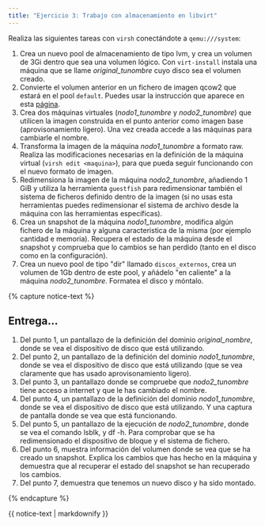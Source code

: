 ```yaml
---
title: "Ejercicio 3: Trabajo con almacenamiento en libvirt"
---
```

Realiza las siguientes tareas con `virsh` conectándote a `qemu:///system`:

1. Crea un nuevo pool de almacenamiento de tipo lvm, y crea un volumen de 3Gi dentro que sea una volumen lógico. Con `virt-install` instala una máquina que se llame *original_tunombre* cuyo disco sea el volumen creado.
2. Convierte el volumen anterior en un fichero de imagen qcow2 que estará en el pool `default`. Puedes usar la instrucción que aparece en esta [página](http://nocoast-tech.blogspot.com/2010/05/converting-kvm-guests-from-lvm-to-qcow2.html).
3. Crea dos máquinas virtuales (*nodo1_tunombre* y *nodo2_tunombre*) que utilicen la imagen construida en el punto anterior como imagen base (aprovisonamiento ligero). Una vez creada accede a las máquinas para cambiarle el nombre.
4. Transforma la imagen de la máquina *nodo1_tunombre* a formato raw. Realiza las modificaciones necesarias en la definición de la máquina virtual (`virsh edit <maquina>`), para que pueda seguir funcionando con el nuevo formato de imagen.
5. Redimensiona la imagen de la máquina *nodo2_tunombre*, añadiendo 1 GiB y utiliza la herramienta `guestfish` para redimensionar también el sistema de ficheros definido dentro de la imagen (si no usas esta herramientas puedes redimensionar el sistema de archivo desde la máquina con las herramientas específicas).
6. Crea un snapshot de la máquina *nodo1_tunombre*, modifica algún fichero de la máquina y alguna caracteristica de la misma (por ejemplo cantidad e memoria). Recupera el estado de la máquina desde el snapshot y comprueba que lo cambios se han perdido (tanto en el disco como en la configuración).
7. Crea un nuevo pool de tipo "dir" llamado `discos_externos`, crea un volumen de 1Gb dentro de este pool, y añádelo "en caliente" a la máquina *nodo2_tunombre*. Formatea el disco y móntalo.

{% capture notice-text %}
## Entrega...

1. Del punto 1, un pantallazo de la definición del dominio *original_nombre*, donde se vea el dispositivo de disco que está utilizando.
2. Del punto 2, un pantallazo de la definición del dominio *nodo1_tunombre*, donde se vea el dispositivo de disco que está utilizando (que se vea claramente que has usado aprovisonamiento ligero).
3. Del punto 3, un pantallazo donde se compruebe que *nodo2_tunombre* tiene acceso a internet y que le has cambiado el nombre.
4. Del punto 4, un pantallazo de la definición del dominio *nodo1_tunombre*, donde se vea el dispositivo de disco que está utilizando. Y una captura de pantalla donde se vea que está funcionando.
5. Del punto 5, un pantallazo de la ejecución de *nodo2_tunombre*, donde se vea el comando lsblk, y df -h. Para comprobar que se ha redimensionado el dispositivo de bloque y el sistema de fichero.
6. Del punto 6, muestra información del volumen donde se vea que se ha creado un snapshot. Explica los cambios que has hecho en la máquina y demuestra que al recuperar el estado del snapshot se han recuperado los cambios.
7. Del punto 7, demuestra que tenemos un nuevo disco y ha sido montado.

{% endcapture %}<div class="notice--info">{{ notice-text | markdownify }}</div>
